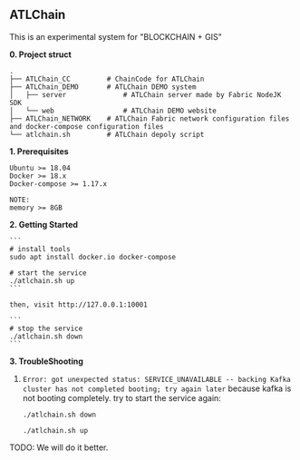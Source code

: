 ## ATLChain

This is an experimental system  for "BLOCKCHAIN + GIS"

**0. Project struct**

```
.
├── ATLChain_CC         # ChainCode for ATLChain
├── ATLChain_DEMO       # ATLChain DEMO system
│   ├── server              # ATLChain server made by Fabric NodeJK SDK
│   └── web                 # ATLChain DEMO website
├── ATLChain_NETWORK    # ATLChain Fabric network configuration files and docker-compose configuration files
└── atlchain.sh         # ATLChain depoly script
```

**1. Prerequisites**

    Ubuntu >= 18.04
    Docker >= 18.x
    Docker-compose >= 1.17.x

    NOTE:
    memory >= 8GB

**2. Getting Started**

    ```
    # install tools
    sudo apt install docker.io docker-compose    

    # start the service
    ./atlchain.sh up
    ```

    then, visit http://127.0.0.1:10001

    ```
    # stop the service
    ./atlchain.sh down
    ```


**3. TroubleShooting**

1. ```Error: got unexpected status: SERVICE_UNAVAILABLE -- backing Kafka cluster has not completed booting; try again later``` because kafka is not booting completely.
    try to start the service again:
    ```
    ./atlchain.sh down

    ./atlchain.sh up
    ```

TODO: We will do it better.
